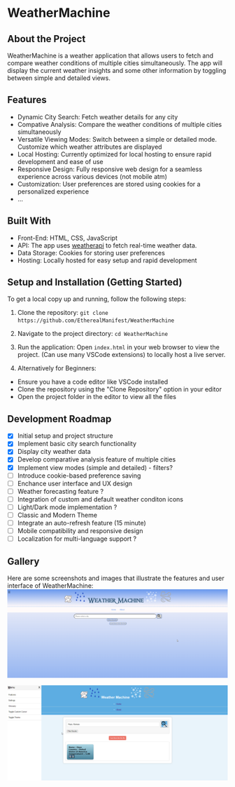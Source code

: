 # WeatherMachine

## About the Project

WeatherMachine is a weather application that allows users to fetch and compare weather conditions of multiple cities simultaneously. The app will display the current weather insights and some other information by toggling between simple and detailed views.

## Features

- Dynamic City Search: Fetch weather details for any city
- Compative Analysis: Compare the weather conditions of multiple cities simultaneously
- Versatile Viewing Modes: Switch between a simple or detailed mode. Customize which weather attributes are displayed
- Local Hosting: Currently optimized for local hosting to ensure rapid development and ease of use
- Responsive Design: Fully responsive web design for a seamless experience across various devices (not mobile atm)
- Customization: User preferences are stored using cookies for a personalized experience
- ...

## Built With

- Front-End: HTML, CSS, JavaScript
- API: The app uses [weatherapi](https://www.weatherapi.com/) to fetch real-time weather data.
- Data Storage: Cookies for storing user preferences
- Hosting: Locally hosted for easy setup and rapid development

## Setup and Installation (Getting Started)

To get a local copy up and running, follow the following steps:

1. Clone the repository:
`git clone https://github.com/EtherealManifest/WeatherMachine`

2. Navigate to the project directory:
`cd WeatherMachine`

3. Run the application:
Open `index.html` in your web browser to view the project. (Can use many VSCode extensions) to locally host a live server.

4. Alternatively for Beginners:

- Ensure you have a code editor like VSCode installed
- Clone the repository using the "Clone Repository" option in your editor
- Open the project folder in the editor to view all the files

## Development Roadmap

- [x] Initial setup and project structure
- [x] Implement basic city search functionality
- [x] Display city weather data
- [x] Develop comparative analysis feature of multiple cities
- [x] Implement view modes (simple and detailed) - filters?
- [ ] Introduce cookie-based preference saving
- [ ] Enchance user interface and UX design
- [ ] Weather forecasting feature ?
- [ ] Integration of custom and default weather conditon icons
- [ ] Light/Dark mode implementation ?
- [ ] Classic and Modern Theme
- [ ] Integrate an auto-refresh feature (15 minute)
- [ ] Mobile compatibility and responsive design
- [ ] Localization for multi-language support ?

## Gallery

Here are some screenshots and images that illustrate the features and user interface of WeatherMachine:
![Classic Theme](./images/classicWeatherMachine.png)

![Modern Theme](./images/modernWeatherMachine.png)